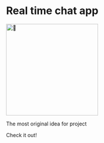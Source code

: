 # Real time chat app
<img src="https://fonts.gstatic.com/s/e/notoemoji/latest/1f44b/512.gif" alt="👋" width="250" height="250">

The most original idea for project 

Check it out!
